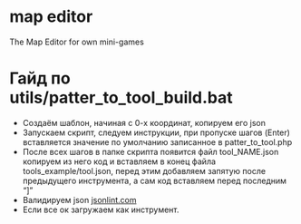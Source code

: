 # map editor

The Map Editor for own mini-games

# Гайд по utils/patter_to_tool_build.bat

-   Создаём шаблон, начиная с 0-х координат, копируем его json
-   Запускаем скрипт, следуем инструкции, при пропуске шагов (Enter) вставляется значение по умолчанию записанное в patter_to_tool.php
-   После всех шагов в папке скрипта появится файл tool_NAME.json копируем из него код и вставляем в конец файла tools_example/tool.json, перед этим добавляем запятую после предыдущего инструмента, а сам код вставляем перед последним “]”
-   Валидируем json [jsonlint.com](https://jsonlint.com/)
-   Если все ок загружаем как инструмент.
